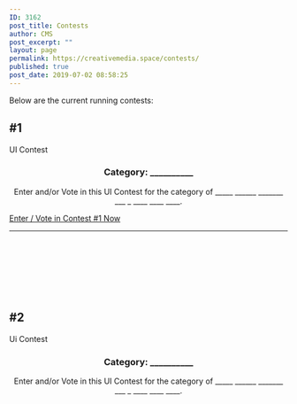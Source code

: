 ```yaml
---
ID: 3162
post_title: Contests
author: CMS
post_excerpt: ""
layout: page
permalink: https://creativemedia.space/contests/
published: true
post_date: 2019-07-02 08:58:25
---
```

<!-- wp:paragraph -->
<p>Below are the current running contests:</p>
<!-- /wp:paragraph -->

<!-- wp:uagb/advanced-heading {"block_id":"ab772479-3914-4095-867b-a0806a0c4f11"} -->
<div class="wp-block-uagb-advanced-heading" id="uagb-adv-heading-ab772479-3914-4095-867b-a0806a0c4f11"><h2 class="uagb-heading-text">#1</h2><div class="uagb-separator-wrap"><div class="uagb-separator"></div></div><p class="uagb-desc-text">UI Contest</p></div>
<!-- /wp:uagb/advanced-heading -->

<!-- wp:heading {"level":3,"align":"center","className":"narrow-centered"} -->
<h3 style="text-align:center" class="narrow-centered">Category: __________</h3>
<!-- /wp:heading -->

<!-- wp:paragraph {"align":"center","className":"margin-centered"} -->
<p style="text-align:center" class="margin-centered">Enter and/or Vote in this UI Contest for the category of _____ ______ _______ ___ _ ____ ____ ____.</p>
<!-- /wp:paragraph -->

<!-- wp:button {"align":"center"} -->
<div class="wp-block-button aligncenter"><a class="wp-block-button__link" href="https://1.shortstack.com/wfLJf1">Enter / Vote in Contest #1 Now</a></div>
<!-- /wp:button -->

<!-- wp:separator -->
<hr class="wp-block-separator"/>
<!-- /wp:separator -->

<!-- wp:spacer -->
<div style="height:100px" aria-hidden="true" class="wp-block-spacer"></div>
<!-- /wp:spacer -->

<!-- wp:uagb/advanced-heading {"block_id":"f7db1d07-b56a-4031-a592-128d6d1d96a6"} -->
<div class="wp-block-uagb-advanced-heading" id="uagb-adv-heading-f7db1d07-b56a-4031-a592-128d6d1d96a6"><h2 class="uagb-heading-text">#2</h2><div class="uagb-separator-wrap"><div class="uagb-separator"></div></div><p class="uagb-desc-text">Ui Contest</p></div>
<!-- /wp:uagb/advanced-heading -->

<!-- wp:heading {"level":3,"align":"center","className":"narrow-centered"} -->
<h3 style="text-align:center" class="narrow-centered">Category: __________</h3>
<!-- /wp:heading -->

<!-- wp:paragraph {"align":"center","className":"margin-centered"} -->
<p style="text-align:center" class="margin-centered">Enter and/or Vote in this UI Contest for the category of _____ ______ _______ ___ _ ____ ____ ____.</p>
<!-- /wp:paragraph -->

<!-- wp:html -->
<div id='woobox-root'></div>
<script>(function(d, s, id) {
var js, fjs = d.getElementsByTagName(s)[0];
if (d.getElementById(id)) return;
js = d.createElement(s); js.id = id;
js.src = "https://woobox.com/js/plugins/woo.js";
fjs.parentNode.insertBefore(js, fjs);
}(document, 'script', 'woobox-sdk'));</script>
<!-- /wp:html -->

<!-- wp:html -->
<div class='woobox-offer' data-offer='22j2he'></div>
<!-- /wp:html -->
